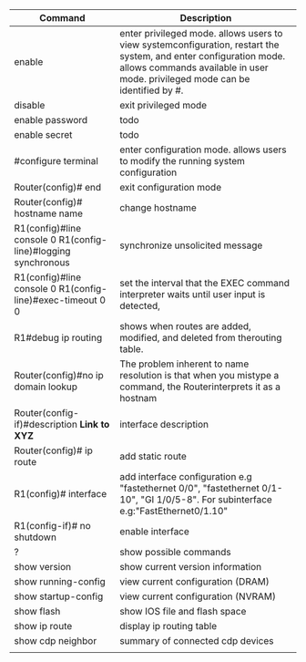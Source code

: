 | Command                                                               | Description                                                                                                                                                                                        |
|-----------------------------------------------------------------------|----------------------------------------------------------------------------------------------------------------------------------------------------------------------------------------------------|
| enable                                                                | enter privileged mode. allows users to view systemconfiguration, restart the system, and enter configuration mode. allows commands available in user mode. privileged mode can be identified by #. |
| disable                                                               | exit privileged mode                                                                                                                                                                               |
| enable password                                                       | todo                                                                                                                                                                                               |
| enable secret                                                         | todo                                                                                                                                                                                               |
| #configure terminal                                                   | enter configuration mode. allows users to modify the running system configuration                                                                                                                  |
| Router(config)# end                                                   | exit configuration mode                                                                                                                                                                            |
| Router(config)# hostname name                                         | change hostname                                                                                                                                                                                    |
| R1(config)#line console 0 R1(config-line)#logging synchronous         | synchronize unsolicited message                                                                                                                                                                    |
| R1(config)#line console 0 R1(config-line)#exec-timeout 0 0            | set the interval that the EXEC command interpreter waits until user input is detected,                                                                                                             |
| R1#debug ip routing                                                   | shows when routes are added, modified, and deleted from therouting table.                                                                                                                          |
| Router(config)#no ip domain lookup                                    | The problem inherent to name resolution is that when you mistype a command, the Routerinterprets it as a hostnam                                                                                   |
| Router(config-if)#description **Link to XYZ**                         | interface description                                                                                                                                                                              |
| Router(config)# ip route <network-address> <subnet-mask> <ip-address> | add static route                                                                                                                                                                                   |
| R1(config)# interface <interface>                                     | add interface configuration e.g "fastethernet 0/0", "fastethernet 0/1-10", "GI 1/0/5-8". For subinterface e.g:"FastEthernet0/1.10"                                                                 |
| R1(config-if)# no shutdown                                            | enable interface                                                                                                                                                                                   |
| ?                                                                     | show possible commands                                                                                                                                                                             |
| show version                                                          | show current version information                                                                                                                                                                   |
| show running-config                                                   | view current configuration (DRAM)                                                                                                                                                                  |
| show startup-config                                                   | view current configuration (NVRAM)                                                                                                                                                                 |
| show flash                                                            | show IOS file and flash space                                                                                                                                                                      |
| show ip route                                                         | display ip routing table                                                                                                                                                                           |
| show cdp neighbor                                                     | summary of connected cdp devices                                                                                                                                                                   |
|                                                                       |                                                                                                                                                                                                    |
